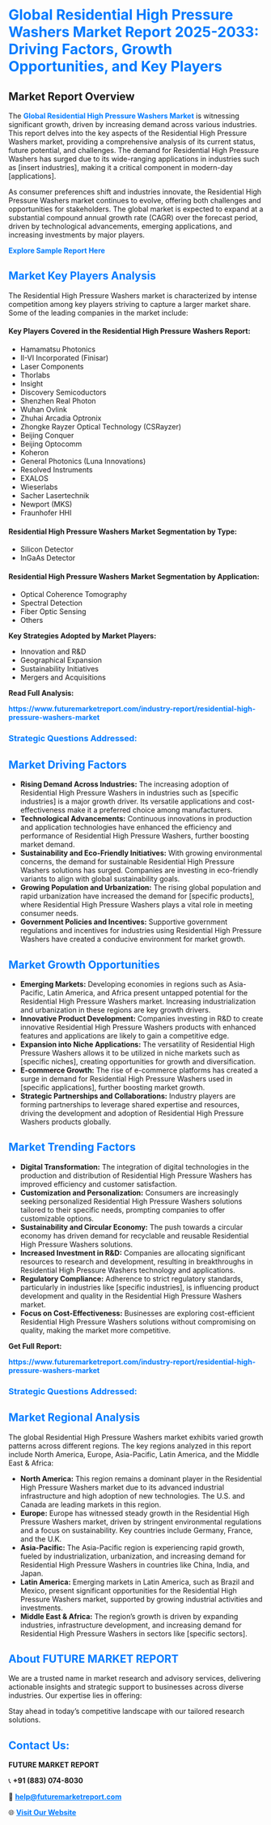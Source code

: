 <h1 style="color: #007BFF;">Global Residential High Pressure Washers Market Report 2025-2033: Driving Factors, Growth Opportunities, and Key Players</h1>

<section id="overview">
<h2>Market Report Overview</h2>
<p>The <a href="https://www.futuremarketreport.com/industry-report/residential-high-pressure-washers-market" style="color: #007BFF; text-decoration: none;"><strong>Global Residential High Pressure Washers Market</strong></a> is witnessing significant growth, driven by increasing demand across various industries. This report delves into the key aspects of the Residential High Pressure Washers market, providing a comprehensive analysis of its current status, future potential, and challenges. The demand for Residential High Pressure Washers has surged due to its wide-ranging applications in industries such as [insert industries], making it a critical component in modern-day [applications].</p>
<p>As consumer preferences shift and industries innovate, the Residential High Pressure Washers market continues to evolve, offering both challenges and opportunities for stakeholders. The global market is expected to expand at a substantial compound annual growth rate (CAGR) over the forecast period, driven by technological advancements, emerging applications, and increasing investments by major players.</p>
</section>

<section id="overview">
<p><a href="https://www.futuremarketreport.com/request-sample/reportId=33471" style="color: #007BFF; text-decoration: none;"><strong>Explore Sample Report Here</strong></a></p>
</section>

<section id="key-players">
<h2 style="color: #007BFF;">Market Key Players Analysis</h2>
<p>The Residential High Pressure Washers market is characterized by intense competition among key players striving to capture a larger market share. Some of the leading companies in the market include:</p>
<h4>Key Players Covered in the Residential High Pressure Washers Report:</h4>
<ul><li>Hamamatsu Photonics</li><li>II-VI Incorporated (Finisar)</li><li>Laser Components</li><li>Thorlabs</li><li>Insight</li><li>Discovery Semicoductors</li><li>Shenzhen Real Photon</li><li>Wuhan Ovlink</li><li>Zhuhai Arcadia Optronix</li><li>Zhongke Rayzer Optical Technology (CSRayzer)</li><li>Beijing Conquer</li><li>Beijing Optocomm</li><li>Koheron</li><li>General Photonics (Luna Innovations)</li><li>Resolved Instruments</li><li>EXALOS</li><li>Wieserlabs</li><li>Sacher Lasertechnik</li><li>Newport (MKS)</li><li>Fraunhofer HHI</li></ul>
<h4>Residential High Pressure Washers Market Segmentation by Type:</h4>
<ul><li>Silicon Detector</li><li>InGaAs Detector</li></ul>

<h4>Residential High Pressure Washers Market Segmentation by Application:</h4>
<ul><li>Optical Coherence Tomography</li><li>Spectral Detection</li><li>Fiber Optic Sensing</li><li>Others</li></ul>
<p><strong>Key Strategies Adopted by Market Players:</strong></p>
<ul>
<li>Innovation and R&D</li>
<li>Geographical Expansion</li>
<li>Sustainability Initiatives</li>
<li>Mergers and Acquisitions</li>
</ul>
</section>

<section>
<p><strong>Read Full Analysis: </strong></p><a href="https://www.futuremarketreport.com/industry-report/residential-high-pressure-washers-market" style="color: #007BFF; text-decoration: none;"><strong>https://www.futuremarketreport.com/industry-report/residential-high-pressure-washers-market</strong></a>
<h3 style="color: #007BFF;">Strategic Questions Addressed:</h3>
</section>

<section id="driving-factors">
<h2 style="color: #007BFF;">Market Driving Factors</h2>
<ul>
<li><strong>Rising Demand Across Industries:</strong> The increasing adoption of Residential High Pressure Washers in industries such as [specific industries] is a major growth driver. Its versatile applications and cost-effectiveness make it a preferred choice among manufacturers.</li>
<li><strong>Technological Advancements:</strong> Continuous innovations in production and application technologies have enhanced the efficiency and performance of Residential High Pressure Washers, further boosting market demand.</li>
<li><strong>Sustainability and Eco-Friendly Initiatives:</strong> With growing environmental concerns, the demand for sustainable Residential High Pressure Washers solutions has surged. Companies are investing in eco-friendly variants to align with global sustainability goals.</li>
<li><strong>Growing Population and Urbanization:</strong> The rising global population and rapid urbanization have increased the demand for [specific products], where Residential High Pressure Washers plays a vital role in meeting consumer needs.</li>
<li><strong>Government Policies and Incentives:</strong> Supportive government regulations and incentives for industries using Residential High Pressure Washers have created a conducive environment for market growth.</li>
</ul>
</section>

<section id="growth-opportunities">
<h2 style="color: #007BFF;">Market Growth Opportunities</h2>
<ul>
<li><strong>Emerging Markets:</strong> Developing economies in regions such as Asia-Pacific, Latin America, and Africa present untapped potential for the Residential High Pressure Washers market. Increasing industrialization and urbanization in these regions are key growth drivers.</li>
<li><strong>Innovative Product Development:</strong> Companies investing in R&D to create innovative Residential High Pressure Washers products with enhanced features and applications are likely to gain a competitive edge.</li>
<li><strong>Expansion into Niche Applications:</strong> The versatility of Residential High Pressure Washers allows it to be utilized in niche markets such as [specific niches], creating opportunities for growth and diversification.</li>
<li><strong>E-commerce Growth:</strong> The rise of e-commerce platforms has created a surge in demand for Residential High Pressure Washers used in [specific applications], further boosting market growth.</li>
<li><strong>Strategic Partnerships and Collaborations:</strong> Industry players are forming partnerships to leverage shared expertise and resources, driving the development and adoption of Residential High Pressure Washers products globally.</li>
</ul>
</section>

<section id="trending-factors">
<h2 style="color: #007BFF;">Market Trending Factors</h2>
<ul>
<li><strong>Digital Transformation:</strong> The integration of digital technologies in the production and distribution of Residential High Pressure Washers has improved efficiency and customer satisfaction.</li>
<li><strong>Customization and Personalization:</strong> Consumers are increasingly seeking personalized Residential High Pressure Washers solutions tailored to their specific needs, prompting companies to offer customizable options.</li>
<li><strong>Sustainability and Circular Economy:</strong> The push towards a circular economy has driven demand for recyclable and reusable Residential High Pressure Washers solutions.</li>
<li><strong>Increased Investment in R&D:</strong> Companies are allocating significant resources to research and development, resulting in breakthroughs in Residential High Pressure Washers technology and applications.</li>
<li><strong>Regulatory Compliance:</strong> Adherence to strict regulatory standards, particularly in industries like [specific industries], is influencing product development and quality in the Residential High Pressure Washers market.</li>
<li><strong>Focus on Cost-Effectiveness:</strong> Businesses are exploring cost-efficient Residential High Pressure Washers solutions without compromising on quality, making the market more competitive.</li>
</ul>
</section>

<section>
<p><strong>Get Full Report: </strong></p><a href="https://www.futuremarketreport.com/industry-report/residential-high-pressure-washers-market" style="color: #007BFF; text-decoration: none;"><strong>https://www.futuremarketreport.com/industry-report/residential-high-pressure-washers-market</strong></a>
<h3 style="color: #007BFF;">Strategic Questions Addressed:</h3>
</section>


<section id="regional-analysis">
<h2 style="color: #007BFF;">Market Regional Analysis</h2>
<p>The global Residential High Pressure Washers market exhibits varied growth patterns across different regions. The key regions analyzed in this report include North America, Europe, Asia-Pacific, Latin America, and the Middle East & Africa:</p>
<ul>
<li><strong>North America:</strong> This region remains a dominant player in the Residential High Pressure Washers market due to its advanced industrial infrastructure and high adoption of new technologies. The U.S. and Canada are leading markets in this region.</li>
<li><strong>Europe:</strong> Europe has witnessed steady growth in the Residential High Pressure Washers market, driven by stringent environmental regulations and a focus on sustainability. Key countries include Germany, France, and the U.K.</li>
<li><strong>Asia-Pacific:</strong> The Asia-Pacific region is experiencing rapid growth, fueled by industrialization, urbanization, and increasing demand for Residential High Pressure Washers in countries like China, India, and Japan.</li>
<li><strong>Latin America:</strong> Emerging markets in Latin America, such as Brazil and Mexico, present significant opportunities for the Residential High Pressure Washers market, supported by growing industrial activities and investments.</li>
<li><strong>Middle East & Africa:</strong> The region’s growth is driven by expanding industries, infrastructure development, and increasing demand for Residential High Pressure Washers in sectors like [specific sectors].</li>
</ul>
</section>

<footer>
<h2 style="color: #007BFF;">About FUTURE MARKET REPORT</h2>
<p>We are a trusted name in market research and advisory services, delivering actionable insights and strategic support to businesses across diverse industries. Our expertise lies in offering:</p>

<p>Stay ahead in today’s competitive landscape with our tailored research solutions.</p>

<h2 style="color: #007BFF;">Contact Us:</h2>
<p><strong>FUTURE MARKET REPORT</strong></p>
<p>📞 <strong>+91 (883) 074-8030</strong></p>
<p>📧 <strong><a href="mailto:help@futuremarketreport.com" style="color: #007BFF;">help@futuremarketreport.com</a></strong></p>
<p>🌐 <strong><a href="https://www.futuremarketreport.com/" style="color: #007BFF;">Visit Our Website</a></strong></p>
</footer>